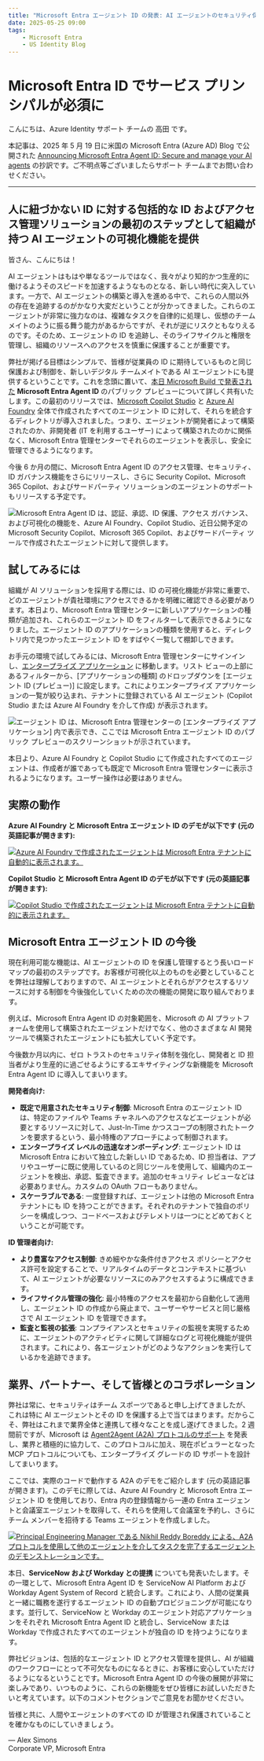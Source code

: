 ```yaml
---
title: "Microsoft Entra エージェント ID の発表: AI エージェントのセキュリティ保護と管理"
date: 2025-05-25 09:00
tags:
    - Microsoft Entra
    - US Identity Blog
---
```


# Microsoft Entra ID でサービス プリンシパルが必須に

こんにちは、Azure Identity サポート チームの 高田 です。

本記事は、2025 年 5 月 19 日に米国の Microsoft Entra (Azure AD) Blog で公開された [Announcing Microsoft Entra Agent ID: Secure and manage your AI agents](https://techcommunity.microsoft.com/blog/microsoft-entra-blog/announcing-microsoft-entra-agent-id-secure-and-manage-your-ai-agents/3827392) の抄訳です。ご不明点等ございましたらサポート チームまでお問い合わせください。

----

## 人に紐づかない ID に対する包括的な ID およびアクセス管理ソリューションの最初のステップとして組織が持つ AI エージェントの可視化機能を提供
 
皆さん、こんにちは！ 

AI エージェントはもはや単なるツールではなく、我々がより知的かつ生産的に働けるようそのスピードを加速するようなものとなる、新しい時代に突入しています。一方で、AI エージェントの構築と導入を進める中で、これらの人間以外の存在を追跡するのがかなり大変だということが分かってきました。これらのエージェントが非常に強力なのは、複雑なタスクを自律的に処理し、仮想のチームメイトのように振る舞う能力があるからですが、それが逆にリスクともなりえるのです。そのため、エージェントの ID を追跡し、そのライフサイクルと権限を管理し、組織のリソースへのアクセスを慎重に保護することが重要です。 

弊社が掲げる目標はシンプルで、皆様が従業員の ID に期待しているものと同じ保護および制御を、新しいデジタル チームメイトである AI エージェントにも提供するということです。これを念頭に置いて、[本日 Microsoft Build で発表された](https://aka.ms/SecurityforAIBuildnews) **Microsoft Entra Agent ID** のパブリック プレビューについて詳しく共有いたします。この最初のリリースでは、[Microsoft Copilot Studio](https://aka.ms/Build2025/CopilotStudioBlog) と [Azure AI Foundry](https://aka.ms/Build25/HeroBlog/Foundry) 全体で作成されたすべてのエージェント ID に対して、それらを統合するディレクトリが導入されました。つまり、エージェントが開発者によって構築されたのか、非開発者 (IT を利用するユーザー) によって構築されたのかに関係なく、Microsoft Entra 管理センターでそれらのエージェントを表示し、安全に管理できるようになります。 

今後 6 か月の間に、Microsoft Entra Agent ID のアクセス管理、セキュリティ、ID ガバナンス機能をさらにリリースし、さらに Security Copilot、Microsoft 365 Copilot、およびサードパーティ ソリューションのエージェントのサポートもリリースする予定です。

![Microsoft Entra Agent ID は、認証、承認、ID 保護、アクセス ガバナンス、および可視化の機能を、Azure AI Foundry、Copilot Studio、近日公開予定の Microsoft Security Copilot、Microsoft 365 Copilot、およびサードパーティ ツールで作成されたエージェントに対して提供します。](./announcing-microsoft-entra-agent-id-secure-and-manage-your-ai-agents/pic1.png)

## 試してみるには

組織が AI ソリューションを採用する際には、ID の可視化機能が非常に重要で、どのエージェントが貴社環境にアクセスできるかを明確に確認できる必要があります。本日より、Microsoft Entra 管理センターに新しいアプリケーションの種類が追加され、これらのエージェント ID をフィルターして表示できるようになりました。エージェント ID のアプリケーションの種類を使用すると、ディレクトリ内で見つかったエージェント ID をすばやく一覧して棚卸しできます。 

お手元の環境で試してみるには、Microsoft Entra 管理センターにサインインし、[エンタープライズ アプリケーション](https://entra.microsoft.com/#view/Microsoft_AAD_IAM/StartboardApplicationsMenuBlade/~/AppAppsPreview) に移動します。リスト ビューの上部にあるフィルターから、[アプリケーションの種類] のドロップダウンを [エージェント ID (プレビュー)] に設定します。これによりエンタープライズ アプリケーションの一覧が絞り込まれ、テナントに登録されている AI エージェント (Copilot Studio または Azure AI Foundry を介して作成) が表示されます。

![エージェント ID は、Microsoft Entra 管理センターの [エンタープライズ アプリケーション] 内で表示でき、ここでは Microsoft Entra エージェント ID のパブリック プレビューのスクリーンショットが示されています。](./announcing-microsoft-entra-agent-id-secure-and-manage-your-ai-agents/pic2.png)

本日より、Azure AI Foundry と Copilot Studio にて作成されたすべてのエージェントは、作成者が誰であっても既定で Microsoft Entra 管理センターに表示されるようになります。ユーザー操作は必要はありません。

## 実際の動作

**Azure AI Foundry と Microsoft Entra エージェント ID のデモが以下です (元の英語記事が開きます):**

[![Azure AI Foundry で作成されたエージェントは Microsoft Entra テナントに自動的に表示されます。](./announcing-microsoft-entra-agent-id-secure-and-manage-your-ai-agents/pic3.png)](https://techcommunity.microsoft.com/blog/microsoft-entra-blog/announcing-microsoft-entra-agent-id-secure-and-manage-your-ai-agents/3827392)

**Copilot Studio と Microsoft Entra Agent ID のデモが以下です (元の英語記事が開きます):**

[![Copilot Studio で作成されたエージェントは Microsoft Entra テナントに自動的に表示されます。](./announcing-microsoft-entra-agent-id-secure-and-manage-your-ai-agents/pic4.png)](https://techcommunity.microsoft.com/blog/microsoft-entra-blog/announcing-microsoft-entra-agent-id-secure-and-manage-your-ai-agents/3827392)

## Microsoft Entra エージェント ID の今後

現在利用可能な機能は、AI エージェントの ID を保護し管理するとう長いロードマップの最初のステップです。お客様が可視化以上のものを必要としていることを弊社は理解しておりますので、AI エージェントとそれらがアクセスするリソースに対する制御を今後強化していくための次の機能の開発に取り組んでおります。

例えば、Microsoft Entra Agent ID の対象範囲を、Microsoft の AI プラットフォームを使用して構築されたエージェントだけでなく、他のさまざまな AI 開発ツールで構築されたエージェントにも拡大していく予定です。 

今後数か月以内に、ゼロ トラストのセキュリティ体制を強化し、開発者と ID 担当者がより生産的に過ごせるようにするエキサイティングな新機能を Microsoft Entra Agent ID に導入してまいります。

**開発者向け:**

- **既定で用意されたセキュリティ制御**: Microsoft Entra のエージェント ID は、特定のファイルや Teams チャネルへのアクセスなどエージェントが必要とするリソースに対して、Just-In-Time かつスコープの制限されたトークンを要求するという、最小特権のアプローチによって制御されます。
- **エンタープライズ レベルの迅速なオンボーディング**: エージェント ID は Microsoft Entra において独立した新しい ID であるため、ID 担当者は、アプリやユーザーに既に使用しているのと同じツールを使用して、組織内のエージェントを検出、承認、監査できます。追加のセキュリティ レビューなどは必要ありません。カスタムの OAuth フローもありません。
- **スケーラブルである**: 一度登録すれば、エージェントは他の Microsoft Entra テナントにも ID を持つことができます。それぞれのテナントで独自のポリシーを構成しつつ、コードベースおよびテレメトリは一つにとどめておくということが可能です。

**ID 管理者向け:**

- **より豊富なアクセス制御**: きめ細やかな条件付きアクセス ポリシーとアクセス許可を設定することで、リアルタイムのデータとコンテキストに基づいて、AI エージェントが必要なリソースにのみアクセスするように構成できます。
- **ライフサイクル管理の強化**: 最小特権のアクセスを最初から自動化して適用し、エージェント ID の作成から廃止まで、ユーザーやサービスと同じ厳格さで AI エージェント ID を管理できます。
- **監査と監視の拡張**: コンプライアンスとセキュリティの監視を実現するために、エージェントのアクティビティに関して詳細なログと可視化機能が提供されます。これにより、各エージェントがどのようなアクションを実行しているかを追跡できます。 

## 業界、パートナー、そして皆様とのコラボレーション

弊社は常に、セキュリティはチーム スポーツであると申し上げてきましたが、これは特に AI エージェントとその ID を保護する上で当てはまります。だからこそ、弊社はこれまで業界全体と連携して様々なことを成し遂げてきました。2 週間前ですが、Microsoft は [Agent2Agent (A2A) プロトコルのサポート](https://www.microsoft.com/en-us/microsoft-cloud/blog/2025/05/07/empowering-multi-agent-apps-with-the-open-agent2agent-a2a-protocol/) を発表し、業界と積極的に協力して、このプロトコルに加え、現在ポピュラーとなった MCP プロトコルについても、エンタープライズ グレードの ID サポートを設計してまいります。  

ここでは、実際のコードで動作する A2A のデモをご紹介します (元の英語記事が開きます)。このデモに際しては、Azure AI Foundry と Microsoft Entra エージェント ID を使用しており、Entra 内の登録情報から一連の Entra エージェントと会議室エージェントを取得して、それらを使用して会議室を予約し、さらにチーム メンバーを招待する Teams エージェントを作成しました。

[![Principal Engineering Manager である Nikhil Reddy Boreddy による、A2A プロトコルを使用して他のエージェントを介してタスクを完了するエージェントのデモンストレーションです。](./announcing-microsoft-entra-agent-id-secure-and-manage-your-ai-agents/pic5.png)](https://techcommunity.microsoft.com/blog/microsoft-entra-blog/announcing-microsoft-entra-agent-id-secure-and-manage-your-ai-agents/3827392)

本日、**ServiceNow および Workday との提携** についても発表いたします。その一環として、Microsoft Entra Agent ID を ServiceNow AI Platform および Workday Agent System of Record と統合します。これにより、人間の従業員と一緒に職務を遂行するエージェント ID の自動プロビジョニングが可能になります。並行して、ServiceNow と Workday のエージェント対応アプリケーションをそれぞれ Microsoft Entra Agent ID と統合し、ServiceNow または Workday で作成されたすべてのエージェントが独自の ID を持つようになります。 

弊社ビジョンは、包括的なエージェント ID とアクセス管理を提供し、AI が組織のワークフローにとって不可欠なものになるときに、お客様に安心していただけるようになるということです。Microsoft Entra Agent ID の今後の展開が非常に楽しみであり、いつものように、これらの新機能をぜひ皆様にお試しいただきたいと考えています。以下のコメントセクションでご意見をお聞かせください。 

皆様と共に、人間やエージェントのすべての ID が管理され保護されていることを確かなものにしていきましょう。

— Alex Simons  
Corporate VP, Microsoft Entra
